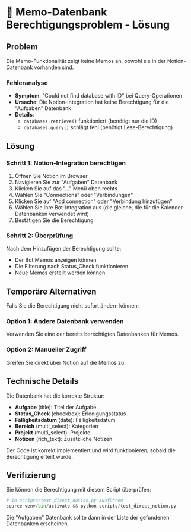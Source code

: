 # 🔧 Memo-Datenbank Berechtigungsproblem - Lösung

## Problem
Die Memo-Funktionalität zeigt keine Memos an, obwohl sie in der Notion-Datenbank vorhanden sind.

### Fehleranalyse
- **Symptom**: "Could not find database with ID" bei Query-Operationen
- **Ursache**: Die Notion-Integration hat keine Berechtigung für die "Aufgaben" Datenbank
- **Details**: 
  - `databases.retrieve()` funktioniert (benötigt nur die ID)
  - `databases.query()` schlägt fehl (benötigt Lese-Berechtigung)

## Lösung

### Schritt 1: Notion-Integration berechtigen

1. Öffnen Sie Notion im Browser
2. Navigieren Sie zur "Aufgaben" Datenbank
3. Klicken Sie auf das "..." Menü oben rechts
4. Wählen Sie "Connections" oder "Verbindungen"
5. Klicken Sie auf "Add connection" oder "Verbindung hinzufügen"
6. Wählen Sie Ihre Bot-Integration aus (die gleiche, die für die Kalender-Datenbanken verwendet wird)
7. Bestätigen Sie die Berechtigung

### Schritt 2: Überprüfung

Nach dem Hinzufügen der Berechtigung sollte:
- Der Bot Memos anzeigen können
- Die Filterung nach Status_Check funktionieren
- Neue Memos erstellt werden können

## Temporäre Alternativen

Falls Sie die Berechtigung nicht sofort ändern können:

### Option 1: Andere Datenbank verwenden
Verwenden Sie eine der bereits berechtigten Datenbanken für Memos.

### Option 2: Manueller Zugriff
Greifen Sie direkt über Notion auf die Memos zu.

## Technische Details

Die Datenbank hat die korrekte Struktur:
- **Aufgabe** (title): Titel der Aufgabe
- **Status_Check** (checkbox): Erledigungsstatus
- **Fälligkeitsdatum** (date): Fälligkeitsdatum
- **Bereich** (multi_select): Kategorien
- **Projekt** (multi_select): Projekte
- **Notizen** (rich_text): Zusätzliche Notizen

Der Code ist korrekt implementiert und wird funktionieren, sobald die Berechtigung erteilt wurde.

## Verifizierung

Sie können die Berechtigung mit diesem Script überprüfen:

```python
# In scripts/test_direct_notion.py ausführen
source venv/bin/activate && python scripts/test_direct_notion.py
```

Die "Aufgaben" Datenbank sollte dann in der Liste der gefundenen Datenbanken erscheinen.